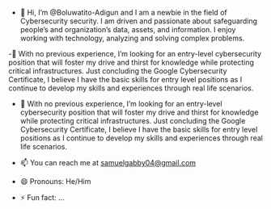 - 👋 Hi, I’m @Boluwatito-Adigun and I am a newbie in the field of Cybersecurity security. I am driven and passionate about safeguarding people’s and organization’s data, assets, and  information. I enjoy working with technology, analyzing and solving complex problems.

-👀 With no previous experience, I’m looking for an entry-level cybersecurity position that will foster my drive and thirst for knowledge while protecting critical infrastructures. Just concluding the Google Cybersecurity Certificate, I believe I have the basic skills for entry level positions as I continue to develop my skills and experiences through real life scenarios.

- 🌱 With no previous experience, I’m looking for an entry-level cybersecurity position that will foster my drive and thirst for knowledge while protecting critical infrastructures. Just concluding the Google Cybersecurity Certificate, I believe I have the basic skills for entry level positions as I continue to develop my skills and experiences through real life scenarios.

-  📫 You can reach me at samuelgabby04@gmail.com
- 😄 Pronouns: He/Him
- ⚡ Fun fact: ...

<!---
Boluwatito-Adigun/Boluwatito-Adigun is a ✨ special ✨ repository because its `README.md` (this file) appears on your GitHub profile.
You can click the Preview link to take a look at your changes.
--->
